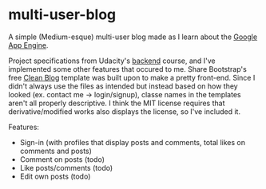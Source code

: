 # multi-user-blog
A simple (Medium-esque) multi-user blog made as I learn about the [Google App Engine](https://cloud.google.com/appengine/docs).

Project specifications from Udacity's [backend](https://www.udacity.com/course/intro-to-backend--ud171) course, and I've implemented some other features that occured to me. Share Bootstrap's free [Clean Blog](https://startbootstrap.com/template-overviews/clean-blog/) template was built upon to make a pretty front-end. Since I didn't always use the files as intended but instead based on how they looked (ex. contact me -> login/signup), classe names in the templates aren't all properly descriptive. I think the MIT license requires that derivative/modified works also displays the license, so I've included it.

Features:
* Sign-in (with profiles that display posts and comments, total likes on comments and posts)
* Comment on posts (todo)
* Like posts/comments (todo)
* Edit own posts (todo)
